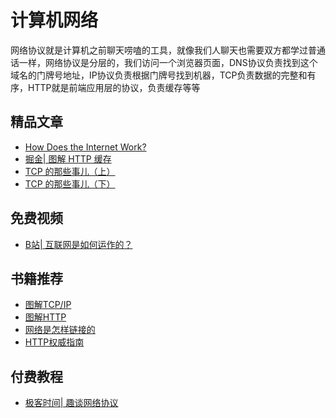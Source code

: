 # 计算机网络
<!-- ['❌','✅','🔥','⭐'] -->

网络协议就是计算机之前聊天唠嗑的工具，就像我们人聊天也需要双方都学过普通话一样，网络协议是分层的，我们访问一个浏览器页面，DNS协议负责找到这个域名的门牌号地址，IP协议负责根据门牌号找到机器，TCP负责数据的完整和有序，HTTP就是前端应用层的协议，负责缓存等等

<roadmap :data="[
  {title:'计算机网络',download:true,x:400,y:20},
  { title:'协议分类', 
    left:[
      ['IP'],
      ['TCP',[
        ['FTP'],
        ['ssh'],
        ['http'],
      ]],
    ],
    right:[
      ['UDP',[
        ['DNS']
      ]],
    ]
  } ,
    { title:'TCP', 
    left:[
      ['数据分包'],
      ['数据有序'],
      ['数据完整'],
      ['三次我收'],
    ],
    right:[
      ['流量控制',[
        ['慢启动'],
        ['滑动窗口'],
        ['快速重传'],
      ]],
    ]
  } , { title:'HTTP', 
    left:[
      ['methods'],
      ['url'],
      ['header'],
      ['body'],
    ],
    right:[
      ['缓存'],
      ['cookie'],
      ['https'],
    ]
  } ,
  {title:'计算机怎么唠嗑'}
]" />


## 精品文章

* [How Does the Internet Work?](https://web.stanford.edu/class/msande91si/www-spr04/readings/week1/InternetWhitepaper.htm)
* [掘金| 图解 HTTP 缓存](https://juejin.cn/post/6844904153043435533)
* [TCP 的那些事儿（上）](https://coolshell.cn/articles/11564.html)
* [TCP 的那些事儿（下）](https://coolshell.cn/articles/11609.html)

## 免费视频
* [B站| 互联网是如何运作的？](https://www.bilibili.com/video/BV1Rz4y197Jd)
## 书籍推荐

* [图解TCP/IP](https://book.douban.com/subject/24737674/)
* [图解HTTP](https://book.douban.com/subject/25863515/)
* [网络是怎样链接的](https://book.douban.com/subject/26941639/)
* [HTTP权威指南](https://book.douban.com/subject/10746113/)

## 付费教程

* [极客时间| 趣谈网络协议](http://gk.link/a/10Qcu)